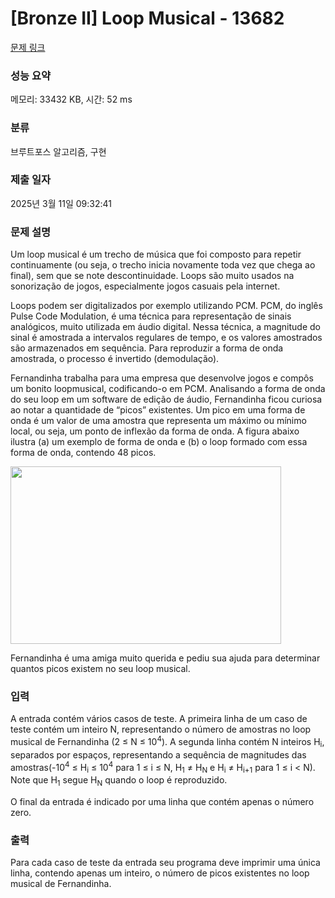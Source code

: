# [Bronze II] Loop Musical - 13682 

[문제 링크](https://www.acmicpc.net/problem/13682) 

### 성능 요약

메모리: 33432 KB, 시간: 52 ms

### 분류

브루트포스 알고리즘, 구현

### 제출 일자

2025년 3월 11일 09:32:41

### 문제 설명

<p>Um loop musical é um trecho de música que foi composto para repetir continuamente (ou seja, o trecho inicia novamente toda vez que chega ao final), sem que se note descontinuidade. Loops são muito usados na sonorização de jogos, especialmente jogos casuais pela internet.</p>

<p>Loops podem ser digitalizados por exemplo utilizando PCM. PCM, do inglês Pulse Code Modulation, é uma técnica para representação de sinais analógicos, muito utilizada em áudio digital. Nessa técnica, a magnitude do sinal é amostrada a intervalos regulares de tempo, e os valores amostrados são armazenados em sequência. Para reproduzir a forma de onda amostrada, o processo é invertido (demodulação).</p>

<p>Fernandinha trabalha para uma empresa que desenvolve jogos e compôs um bonito loopmusical, codificando-o em PCM. Analisando a forma de onda do seu loop em um software de edição de áudio, Fernandinha ficou curiosa ao notar a quantidade de “picos” existentes. Um pico em uma forma de onda é um valor de uma amostra que representa um máximo ou mínimo local, ou seja, um ponto de inflexão da forma de onda. A figura abaixo ilustra (a) um exemplo de forma de onda e (b) o loop formado com essa forma de onda, contendo 48 picos.</p>

<p><img alt="" src="https://onlinejudgeimages.s3.amazonaws.com/problem/13682/%EC%8A%A4%ED%81%AC%EB%A6%B0%EC%83%B7%202017-01-12%20%EC%98%A4%EC%A0%84%207.53.00.png" style="height:284px; width:433px"></p>

<p>Fernandinha é uma amiga muito querida e pediu sua ajuda para determinar quantos picos existem no seu loop musical.</p>

### 입력 

 <p>A entrada contém vários casos de teste. A primeira linha de um caso de teste contém um inteiro N, representando o número de amostras no loop musical de Fernandinha (2 ≤ N ≤ 10<sup>4</sup>). A segunda linha contém N inteiros H<sub>i</sub>, separados por espaços, representando a sequência de magnitudes das amostras(-10<sup>4</sup> ≤ H<sub>i</sub> ≤ 10<sup>4</sup> para 1 ≤ i ≤ N, H<sub>1</sub> ≠ H<sub>N</sub> e H<sub>i</sub> ≠ H<sub>i+1</sub> para 1 ≤ i < N). Note que H<sub>1</sub> segue H<sub>N</sub> quando o loop é reproduzido.</p>

<p>O final da entrada é indicado por uma linha que contém apenas o número zero.</p>

### 출력 

 <p>Para cada caso de teste da entrada seu programa deve imprimir uma única linha, contendo apenas um inteiro, o número de picos existentes no loop musical de Fernandinha.</p>

